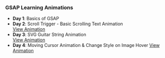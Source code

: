 ### GSAP Learning Animations

- **Day 1**: Basics of GSAP
- **Day 2**: Scroll Trigger - Basic Scrolling Text Animation  
  [View Animation](https://gsap-learning-animations.vercel.app/)
- **Day 3**: SVG Guitar String Animation  
  [View Animation](https://gsap-learning-animations-7xfq.vercel.app/)
- **Day 4**: Moving Cursor Animation & Change Style on Image Hover
  [View Animation](https://gsap-learning-animations-ckdo.vercel.app/)
